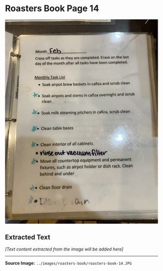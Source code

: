 # Roasters Book Page 14

![Roasters Book Page 14](../images/roasters-book/roasters-book-14.JPG)

## Extracted Text

*[Text content extracted from the image will be added here]*

---

**Source Image:** `../images/roasters-book/roasters-book-14.JPG`
